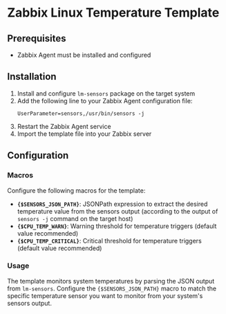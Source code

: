 # Zabbix Linux Temperature Template

## Prerequisites

- Zabbix Agent must be installed and configured

## Installation

1. Install and configure `lm-sensors` package on the target system
2. Add the following line to your Zabbix Agent configuration file:
   ```
   UserParameter=sensors,/usr/bin/sensors -j
   ```
3. Restart the Zabbix Agent service
4. Import the template file into your Zabbix server

## Configuration

### Macros

Configure the following macros for the template:

- **`{$SENSORS_JSON_PATH}`**: JSONPath expression to extract the desired temperature value from the sensors output (according to the output of `sensors -j` command on the target host)
- **`{$CPU_TEMP_WARN}`**: Warning threshold for temperature triggers (default value recommended)
- **`{$CPU_TEMP_CRITICAL}`**: Critical threshold for temperature triggers (default value recommended)

### Usage

The template monitors system temperatures by parsing the JSON output from `lm-sensors`. Configure the `{$SENSORS_JSON_PATH}` macro to match the specific temperature sensor you want to monitor from your system's sensors output.